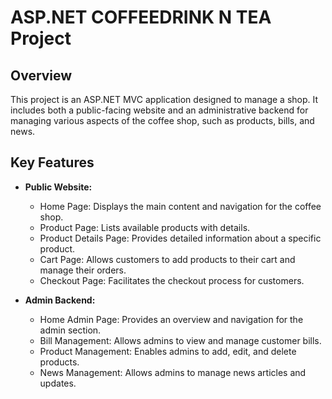 # ASP.NET COFFEEDRINK N TEA Project

## Overview
This project is an ASP.NET MVC application designed to manage a  shop. It includes both a public-facing website and an administrative backend for managing various aspects of the coffee shop, such as products, bills, and news.

## Key Features
- **Public Website:**
  - Home Page: Displays the main content and navigation for the coffee shop.
  - Product Page: Lists available products with details.
  - Product Details Page: Provides detailed information about a specific product.
  - Cart Page: Allows customers to add products to their cart and manage their orders.
  - Checkout Page: Facilitates the checkout process for customers.

- **Admin Backend:**
  - Home Admin Page: Provides an overview and navigation for the admin section.
  - Bill Management: Allows admins to view and manage customer bills.
  - Product Management: Enables admins to add, edit, and delete products.
  - News Management: Allows admins to manage news articles and updates.
